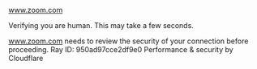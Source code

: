 www.zoom.com

Verifying you are human. This may take a few seconds.

www.zoom.com needs to review the security of your connection before proceeding.
Ray ID: 950ad97cce2df9e0
Performance & security by Cloudflare